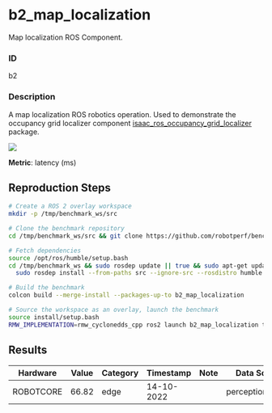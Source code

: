 # b2_map_localization

Map localization ROS Component.

### ID
b2

### Description
A map localization ROS robotics operation. Used to demonstrate the occupancy grid localizer component [isaac_ros_occupancy_grid_localizer](https://github.com/NVIDIA-ISAAC-ROS/isaac_ros_map_localization/tree/main/isaac_ros_occupancy_grid_localizer) package.



![](../../../imgs/b2_map_localization.svg)

**Metric**: latency (ms)

## Reproduction Steps

```bash
# Create a ROS 2 overlay workspace
mkdir -p /tmp/benchmark_ws/src

# Clone the benchmark repository
cd /tmp/benchmark_ws/src && git clone https://github.com/robotperf/benchmarks

# Fetch dependencies
source /opt/ros/humble/setup.bash
cd /tmp/benchmark_ws && sudo rosdep update || true && sudo apt-get update &&
  sudo rosdep install --from-paths src --ignore-src --rosdistro humble -y

# Build the benchmark
colcon build --merge-install --packages-up-to b2_map_localization

# Source the workspace as an overlay, launch the benchmark
source install/setup.bash
RMW_IMPLEMENTATION=rmw_cyclonedds_cpp ros2 launch b2_map_localization trace_b2_map_localization.launch.py

```

## Results

| Hardware | Value | Category | Timestamp | Note | Data Source |
| --- | --- | --- | --- | --- | --- |
| ROBOTCORE | 66.82 | edge | 14-10-2022 |  | perception/image |

